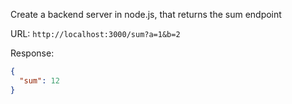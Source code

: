 Create a backend server in node.js, that returns the sum endpoint


URL: `http://localhost:3000/sum?a=1&b=2`


Response:
```json
{
  "sum": 12
}
```